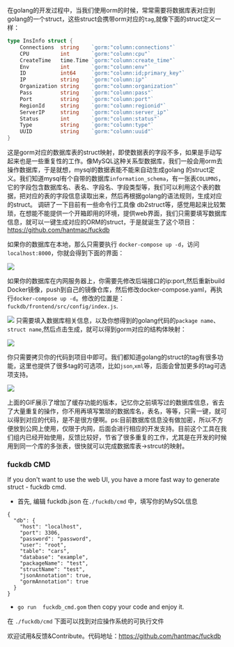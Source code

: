 在golang的开发过程中，当我们使用orm的时候，常常需要将数据库表对应到golang的一个struct，这些struct会携带orm对应的`tag`,就像下面的struct定义一样：

```go
type InsInfo struct {
	Connections  string    `gorm:"column:connections"`
	CPU          int       `gorm:"column:cpu"`
	CreateTime   time.Time `gorm:"column:create_time"`
	Env          int       `gorm:"column:env"`
	ID           int64     `gorm:"column:id;primary_key"`
	IP           string    `gorm:"column:ip"`
	Organization string    `gorm:"column:organization"`
	Pass         string    `gorm:"column:pass"`
	Port         string    `gorm:"column:port"`
	RegionId     string    `gorm:"column:regionid"`
	ServerIP     string    `gorm:"column:server_ip"`
	Status       int       `gorm:"column:status"`
	Type         string    `gorm:"column:type"`
	UUID         string    `gorm:"column:uuid"`
}
```

这是gorm对应的数据库表的struct映射，即使数据表的字段不多，如果是手动写起来也是一些重复性的工作。像MySQL这种关系型数据库，我们一般会用orm去操作数据库，于是就想，mysql的数据表能不能来自动生成golang 的struct定义。我们知道mysql有个自带的数据库`information_schema`，有一张表`COLUMNS`，它的字段包含数据库名、表名、字段名、字段类型等，我们可以利用这个表的数据，把对应的表的字段信息读取出来，然后再根据golang的语法规则，生成对应的struct。
	调研了一下目前有一些命令行工具像 db2struct等，感觉用起来比较繁琐，在想能不能提供一个开箱即用的环境，提供web界面，我们只需要填写数据库信息，就可以一键生成对应的ORM的struct，于是就诞生了这个项目：https://github.com/hantmac/fuckdb

如果你的数据库在本地，那么只需要执行 `docker-compose up -d`，访问`localhost:8000`，你就会得到下面的界面：

![](https://user-gold-cdn.xitu.io/2020/1/1/16f61a60169d552d?w=2459&h=1080&f=jpeg&s=136206)

如果你的数据库在内网服务器上，你需要先修改后端接口的ip:port,然后重新build Docker镜像，push到自己的镜像仓库，然后修改docker-compose.yaml，再执行`docker-compose up -d`。修改的位置是：`fuckdb/frontend/src/config/index.js`.

![](https://user-gold-cdn.xitu.io/2020/1/1/16f61ac273462992?w=1296&h=632&f=jpeg&s=98447)
只需要填入数据库相关信息，以及你想得到的golang代码的`package name`、`struct name`,然后点击生成，就可以得到gorm对应的结构体映射：

![](https://user-gold-cdn.xitu.io/2020/1/1/16f61a6034a281d8?w=2385&h=1080&f=jpeg&s=214165)

你只需要拷贝你的代码到项目中即可。我们都知道golang的struct的tag有很多功能，这里也提供了很多tag的可选项，比如`json`,`xml`等，后面会曾加更多的tag可选项支持。

![](https://user-gold-cdn.xitu.io/2020/1/1/16f61a6932355b68?w=600&h=391&f=gif&s=12260461)

上面的GIF展示了增加了缓存功能的版本，记忆你之前填写过的数据库信息，省去了大量重复的操作，你不用再填写繁琐的数据库名，表名，等等，只需一键，就可以得到对应的代码，是不是很方便啊。ps:目前数据库信息没有做加密，所以不方便放到公网上使用，仅限于内网，后面会进行相应的开发支持。目前这个工具在我们组内已经开始使用，反馈比较好，节省了很多重复的工作，尤其是在开发的时候用到同一个库的多张表，很快就可以完成数据库表->strcut的映射。

### fuckdb CMD
If you don't want to use the web UI, you have a more fast way to generate struct - fuckdb cmd.
- 首先, 编辑 fuckdb.json 在`./fuckdb/cmd`  中，填写你的MySQL信息
```
{
  "db": {
    "host": "localhost",
    "port": 3306,
    "password": "password",
    "user": "root",
    "table": "cars",
    "database": "example",
    "packageName": "test",
    "structName": "test",
    "jsonAnnotation": true,
    "gormAnnotation": true
  }
}
```
- `go run  fuckdb_cmd.gom` then copy your code and enjoy it.

在 `./fuckdb/cmd` 下面可以找到对应操作系统的可执行文件


欢迎试用&反馈&Contribute。代码地址：https://github.com/hantmac/fuckdb